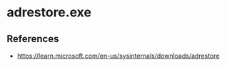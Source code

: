 # adrestore.exe

## References
* https://learn.microsoft.com/en-us/sysinternals/downloads/adrestore
